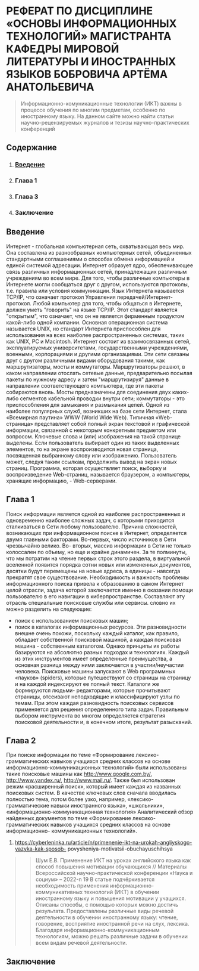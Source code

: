 # РЕФЕРАТ ПО ДИСЦИПЛИНЕ «ОСНОВЫ ИНФОРМАЦИОННЫХ ТЕХНОЛОГИЙ» МАГИСТРАНТА КАФЕДРЫ МИРОВОЙ ЛИТЕРАТУРЫ И ИНОСТРАННЫХ ЯЗЫКОВ БОБРОВИЧА АРТЁМА АНАТОЛЬЕВИЧА
>Информационно-комуникационные технологии (ИКТ) важны в процессе обучения по многим предметам, особенно по иностранному языку. На данном сайте можно найти статьи научно-рецензируемых журналов и тезизы научно-практических конференций

## Содержание
1. ### [Введение](https://github.com/ArtsiomBabrovich/-#%D0%B2%D0%B2%D0%B5%D0%B4%D0%B5%D0%BD%D0%B8%D0%B5-1)
2. ### Глава 1
3. ### Глава 3
4. ### Заключение

## Введение
Интернет - глобальная компьютерная сеть, охватывающая весь мир. Она составлена
из разнообразных компьютерных сетей, объединенных стандартными соглашениями о
способах обмена информацией и единой системой адресации. Интернет образует ядро,
обеспечивающее связь различных информационных сетей, принадлежащих различным
учреждениям во всем мире.
Для того, чтобы различные компьютеры в Интернете могли сообщаться друг с
другом, используются протоколы, т.е. правила или условия коммуникации. Язык Интернета
называется TCP/IP, что означает протокол Управления передачей/Интернет-протокол.
Любой компьютер для того, чтобы общаться в Интернете, должен уметь "говорить" на языке
TCP/IP. Этот стандарт является "открытым", что означает, что он не является фирменным
продуктом какой-либо одной компании. Основная операционная система называется UNIX,
но стандарт Интернета приспособлен для использования на всех наиболее распространенных
системах, таких как UNIX, PC и Macintosh.
Интернет состоит из взаимосвязанных сетей, эксплуатируемых университетами,
государственными учреждениями, военными, корпорациями и другими организациями. Эти
сети связаны друг с другом различными видами оборудования такими, как маршрутизаторы,
мосты и коммутаторы. Маршрутизаторы решают, в каком направлении отослать сетевые
данные, предварительно посылая пакеты по нужному адресу и затем "маршрутизируя"
данные в направлении соответствующего компьютера, где эти пакеты собираются вновь.
Мосты предназначены для соединения двух каких-либо сегментов кабельной проводки
внутри сети; коммутаторы - это приспособления для замыкания и размыкания цепей.
Одной из наиболее популярных служб, возникших на базе сети Интернет, стала
«Вceмирнaя пaутинa» WWW (Wоrld Widе Wеb). Tипичнaя «Wеb-страница» представляет
собой полный экран текстовой и графической информации, связанной с некоторым
конкретным предметом или вопросом. Ключевые слова и (или) изображения на такой
странице выделены. Если пользователь выбирает один из таких выделенных элементов, то на
экране воспроизводится новая страница, посвященная выбранному слову или изображению.
Пользователь может, следуя таким ссылкам, продолжить вывод на экран новых страниц.
Программа, которая осуществляет поиск, выборку и воспроизведение Web-страниц,
называется браузером, а компьютеры, хранящие информацию, - Web-серверами.

## Глава 1
Поиск информации является одной из наиболее распространенных и одновременно
наиболее сложных задач, с которыми приходится сталкиваться в Сети любому пользователю.
Причина сложностей, возникающих при информационном поиске в Интернет, определяется
двумя главными факторами. Во-первых, число источников в Сети чрезвычайно велико. Во-
вторых, массив информации в Сети не только колоссален по объему, но еще и крайне
динамичен. За те полминуты, что мы потратим на чтение первых строк этого раздела, в
виртуальной вселенной появится порядка сотни новых или измененных документов, десятки
будут перемещены на новые адреса, а единицы - навсегда прекратят свое существование.
Необходимость и важность проблемы информационного поиска привела к
образованию в самом Интернет целой отрасли, задача которой заключается именно в
оказании помощи пользователю в его навигации в киберпространстве. Составляют эту
отрасль специальные поисковые службы или сервисы.
словно их можно разделить на следующие:
+ поиск с использованием поисковых машин;
+ поиск в каталогах информационных ресурсов.
Эти разновидности внешне очень похожи, поскольку каждый каталог, как правило,
обладает собственной поисковой машиной, а каждая поисковая машина - собственным
каталогом. Однако принципы их работы базируются на абсолютно разных подходах и
технологиях. Каждый из этих инструментов имеет определенные преимущества, а основная
разница между ними заключается в участии/неучастии человека. Поисковые машины
запускают в Web программных «пауков» (spiders), которые путешествуют со страницы на
страницу и на каждой индексируют ее полный текст. Каталоги же формируются людьми-
редакторами, которые прочитывают страницы, отсеивают неподходящие и классифицируют
узлы по темам. При этом каждая разновидность поисковых сервисов применяется для
решения определенного типа задач. Правильным выбором инструмента во многом
определяется стратегия поисковой деятельности и, в конечном итоге, результат разысканий.

## Глава 2

При поиске информации по теме «Формирование лексико-грамматических навыков
учащихся средних классов на основе информационно-коммуникационных технологий»
были использованы такие поисковые машины как http://www.google.com.by/,
http://www.yandex.ru/, http://www.mail.ru/. Также был использован режим «расширенный
поиск», который имеет каждая из названных поисковых систем.
В качестве ключевых слов сначала вводилась полностью тема, потом более узко,
например, «лексико-грамматические навыки иностранного языка», «школьники»,
«информационно-коммуникационная технология»
Аналитический обзор найденных документов по теме «Формирование лексико-
грамматических навыков учащихся средних классов на основе информационно-
коммуникационных технологий».
1. https://cyberleninka.ru/article/n/primenenie-ikt-na-urokah-angliyskogo-yazyka-kak-sposob-
povysheniya-motivatsii-obuchayuschihsya
>> Шум Е.В. Применение ИКТ на уроках английского языка как способ повышения мотивации
>> обучающихся // Материалы Всероссийской научно-практической конференции «Наука и социум» –
>> 2022-n 19
В статье подчёркивается необходимость применения информационно-коммуникативных технологий
(ИКТ) в обучении иностранному языку и повышения мотивации у учащихся. Описаны способы, с
помощью которых можно достичь результата. Предоставлены различные виды речевой деятельности
в обучении иностранному языку: чтение, говорение, восприятие иностранной речи на слух, лексика.
Благодаря информационно-коммуникационным технологиям, можно решать различные
задачи в обучении всем видам речевой деятельности.

## Заключение
